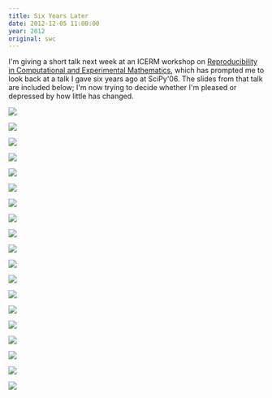 ```yaml
---
title: Six Years Later
date: 2012-12-05 11:00:00
year: 2012
original: swc
---
```

<p>I'm giving a short talk next week at an ICERM workshop on <a href="http://icerm.brown.edu/tw12-5-rcem">Reproducibility in Computational and Experimental Mathematics</a>, which has prompted me to look back at a talk I gave six years ago at SciPy'06. The slides from that talk are included below; I'm now trying to decide whether I'm pleased or depressed by how little has changed.</p>
<p><img src="{{'/files/2012/12/scipy06-01.png' | relative_url}}" /></p>
<p><img src="{{'/files/2012/12/scipy06-02.png' | relative_url}}" /></p>
<p><img src="{{'/files/2012/12/scipy06-03.png' | relative_url}}" /></p>
<p><img src="{{'/files/2012/12/scipy06-04.png' | relative_url}}" /></p>
<p><img src="{{'/files/2012/12/scipy06-05.png' | relative_url}}" /></p>
<p><img src="{{'/files/2012/12/scipy06-06.png' | relative_url}}" /></p>
<p><img src="{{'/files/2012/12/scipy06-07.png' | relative_url}}" /></p>
<p><img src="{{'/files/2012/12/scipy06-08.png' | relative_url}}" /></p>
<p><img src="{{'/files/2012/12/scipy06-09.png' | relative_url}}" /></p>
<p><img src="{{'/files/2012/12/scipy06-10.png' | relative_url}}" /></p>
<p><img src="{{'/files/2012/12/scipy06-11.png' | relative_url}}" /></p>
<p><img src="{{'/files/2012/12/scipy06-12.png' | relative_url}}" /></p>
<p><img src="{{'/files/2012/12/scipy06-13.png' | relative_url}}" /></p>
<p><img src="{{'/files/2012/12/scipy06-14.png' | relative_url}}" /></p>
<p><img src="{{'/files/2012/12/scipy06-15.png' | relative_url}}" /></p>
<p><img src="{{'/files/2012/12/scipy06-16.png' | relative_url}}" /></p>
<p><img src="{{'/files/2012/12/scipy06-17.png' | relative_url}}" /></p>
<p><img src="{{'/files/2012/12/scipy06-18.png' | relative_url}}" /></p>
<p><img src="{{'/files/2012/12/scipy06-19.png' | relative_url}}" /></p>
